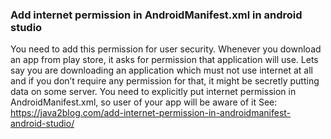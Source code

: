 ### Add internet permission in AndroidManifest.xml in android studio
You need to add this permission for user security. Whenever you download an app from 
play store, it asks for permission that application will use. Lets say you are 
downloading an application which must not use internet at all and if you don’t 
require any permission for that, it might be secretly putting data on some server. 
You need to explicitly put internet permission in AndroidManifest.xml, so user 
of your app will be aware of it
See: https://java2blog.com/add-internet-permission-in-androidmanifest-android-studio/